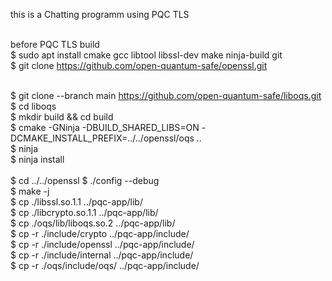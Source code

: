 this is a Chatting programm using PQC TLS
<br><br>

before PQC TLS build <br>
$ sudo apt install cmake gcc libtool libssl-dev make ninja-build git <br>
$ git clone https://github.com/open-quantum-safe/openssl.git
<br><br>

$ git clone --branch main https://github.com/open-quantum-safe/liboqs.git <br>
$ cd liboqs <br>
$ mkdir build && cd build <br>
$ cmake -GNinja -DBUILD_SHARED_LIBS=ON -DCMAKE_INSTALL_PREFIX=../../openssl/oqs .. <br>
$ ninja <br>
$ ninja install
<br><br>
$ cd ../../openssl
$ ./config --debug <br>
$ make -j <br>
$ cp ./libssl.so.1.1 ../pqc-app/lib/ <br>
$ cp ./libcrypto.so.1.1 ../pqc-app/lib/ <br>
$ cp ./oqs/lib/liboqs.so.2 ../pqc-app/lib/ <br>
$ cp -r ./include/crypto ../pqc-app/include/ <br>
$ cp -r ./include/openssl ../pqc-app/include/ <br>
$ cp -r ./include/internal ../pqc-app/include/ <br>
$ cp -r ./oqs/include/oqs/ ../pqc-app/include/

